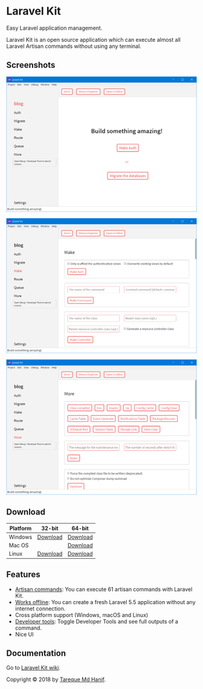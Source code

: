 # Laravel Kit

Easy Laravel application management.

Laravel Kit is an open source application which can execute almost all Laravel Artisan commands without using any terminal.

## Screenshots

![Main](screenshots/main.png)



![Main](screenshots/make.png)

![Main](screenshots/more.png)

## Download

| Platform | 32-bit              | 64-bit              |
| -------- | ------------------- | ------------------- |
| Windows  | [Download](win32)   | [Download](win64)   |
| Mac OS   |                     | [Download](mac)     |
| Linux    | [Download](linux32) | [Download](linux64) |

## Features

* [Artisan commands](#): You can execute 61 artisan commands with Laravel Kit.
* [Works offline](#): You can create a fresh Laravel 5.5 application without any internet connection.
* Cross platform support (Windows, macOS and Linux)
* [Developer tools](#): Toggle Developer Tools and see full outputs of a command.
* Nice UI


## Documentation

Go to [Laravel Kit wiki](https://github.com/tarequemdhanif/laravel-kit/wiki).



Copyright © 2018 by [Tareque Md Hanif](https://github.com/tarequemdhanif).


[win32]: https://github.com/tarequemdhanif/laravel-kit/releases/latest
[win64]: https://github.com/tarequemdhanif/laravel-kit/releases/latest
[mac]: https://github.com/tarequemdhanif/laravel-kit/releases/latest
[linux32]: https://github.com/tarequemdhanif/laravel-kit/releases/latest
[linux64]: https://github.com/tarequemdhanif/laravel-kit/releases/latest